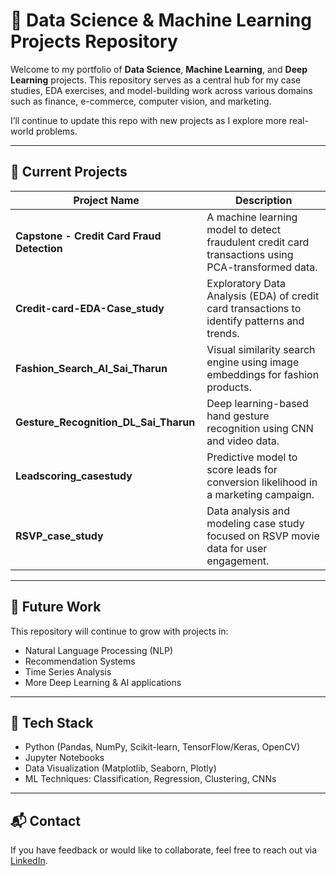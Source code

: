 # 🧠 Data Science & Machine Learning Projects Repository

Welcome to my portfolio of **Data Science**, **Machine Learning**, and **Deep Learning** projects. This repository serves as a central hub for my case studies, EDA exercises, and model-building work across various domains such as finance, e-commerce, computer vision, and marketing.

I’ll continue to update this repo with new projects as I explore more real-world problems.

---

## 📂 Current Projects

| Project Name                               | Description                                                                                        |
| ------------------------------------------ | -------------------------------------------------------------------------------------------------- |
| **Capstone - Credit Card Fraud Detection** | A machine learning model to detect fraudulent credit card transactions using PCA-transformed data. |
| **Credit-card-EDA-Case\_study**            | Exploratory Data Analysis (EDA) of credit card transactions to identify patterns and trends.       |
| **Fashion\_Search\_Al\_Sai\_Tharun**       | Visual similarity search engine using image embeddings for fashion products.                       |
| **Gesture\_Recognition\_DL\_Sai\_Tharun**  | Deep learning-based hand gesture recognition using CNN and video data.                             |
| **Leadscoring\_casestudy**                 | Predictive model to score leads for conversion likelihood in a marketing campaign.                 |
| **RSVP\_case\_study**                      | Data analysis and modeling case study focused on RSVP movie data for user engagement.              |

---

## 🚧 Future Work

This repository will continue to grow with projects in:

* Natural Language Processing (NLP)
* Recommendation Systems
* Time Series Analysis
* More Deep Learning & AI applications

---

## 🔧 Tech Stack

* Python (Pandas, NumPy, Scikit-learn, TensorFlow/Keras, OpenCV)
* Jupyter Notebooks
* Data Visualization (Matplotlib, Seaborn, Plotly)
* ML Techniques: Classification, Regression, Clustering, CNNs

---

## 📬 Contact

If you have feedback or would like to collaborate, feel free to reach out via [LinkedIn](https://www.linkedin.com/in/ssaitharun-yeluri).
